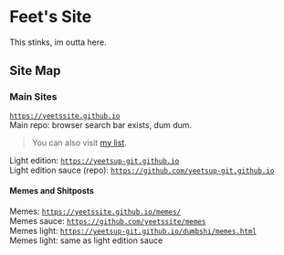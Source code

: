 # Feet's Site

This stinks, im outta here.
<section id="sitemap">

# Site Map

### Main Sites  
[`https://yeetssite.github.io`](https://yeetssite.github.io)  
Main repo: browser search bar exists, dum dum.  
> You can also visit [my list](https://github.com/stars/yeetssite/lists/yeet-s-site).

Light edition: [`https://yeetsup-git.github.io`](https://yeetssite.github.io)  
Light edition sauce (repo): [`https://github.com/yeetsup-git.github.io`](https://github.com/yeetsup-git.github.io)  

<section id="Memes+Shitposts">

#### Memes and Shitposts
Memes: [`https://yeetssite.github.io/memes/`](https://yeetssite.github.io/memes/)  
Memes sauce: [`https://github.com/yeetssite/memes`](https://github.com/yeetssite/memes)  
Memes light: [`https://yeetsup-git.github.io/dumbshi/memes.html`](https://yeetsup-git.github.io/dumbshi/memes.html)  
Memes light: same as light edition sauce  

</section>
</section>
